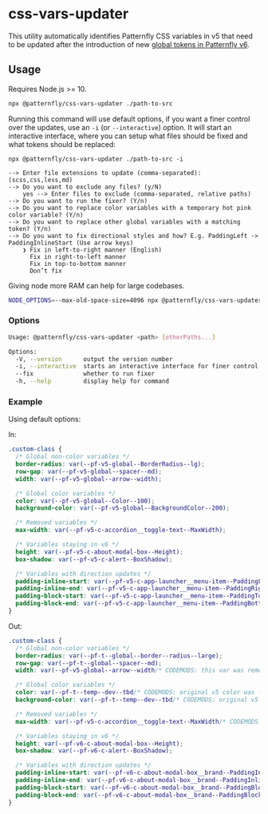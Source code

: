 # css-vars-updater

This utility automatically identifies Patternfly CSS variables in v5 that need to be updated after the introduction of new [global tokens in Patternfly v6](https://www.patternfly.org/tokens/about-tokens).

## Usage

Requires Node.js >= 10.

```sh
npx @patternfly/css-vars-updater ./path-to-src
```

Running this command will use default options, if you want a finer control over the updates, use an `-i` (or `--interactive`) option. It will start an interactive interface, where you can setup what files should be fixed and what tokens should be replaced:
```
npx @patternfly/css-vars-updater ./path-to-src -i

--> Enter file extensions to update (comma-separated): (scss,css,less,md)
--> Do you want to exclude any files? (y/N)
    yes --> Enter files to exclude (comma-separated, relative paths)
--> Do you want to run the fixer? (Y/n)
--> Do you want to replace color variables with a temporary hot pink color variable? (Y/n)
--> Do you want to replace other global variables with a matching token? (Y/n)
--> Do you want to fix directional styles and how? E.g. PaddingLeft -> PaddingInlineStart (Use arrow keys)
    ❯ Fix in left-to-right manner (English)
      Fix in right-to-left manner
      Fix in top-to-bottom manner
      Don’t fix
```

Giving node more RAM can help for large codebases.

```sh
NODE_OPTIONS=--max-old-space-size=4096 npx @patternfly/css-vars-updater ./path-to-src
```

### Options

```sh
Usage: @patternfly/css-vars-updater <path> [otherPaths...]

Options:
  -V, --version      output the version number
  -i, --interactive  starts an interactive interface for finer control over the updates
  --fix              whether to run fixer
  -h, --help         display help for command
```

### Example

Using default options:

In:

```css
.custom-class {
  /* Global non-color variables */
  border-radius: var(--pf-v5-global--BorderRadius--lg);
  row-gap: var(--pf-v5-global--spacer--md);
  width: var(--pf-v5-global--arrow--width);

  /* Global color variables */
  color: var(--pf-v5-global--Color--100);
  background-color: var(--pf-v5-global--BackgroundColor--200);

  /* Removed variables */
  max-width: var(--pf-v5-c-accordion__toggle-text--MaxWidth);

  /* Variables staying in v6 */
  height: var(--pf-v5-c-about-modal-box--Height);
  box-shadow: var(--pf-v5-c-alert--BoxShadow);

  /* Variables with direction updates */
  padding-inline-start: var(--pf-v5-c-app-launcher__menu-item--PaddingLeft);
  padding-inline-end: var(--pf-v5-c-app-launcher__menu-item--PaddingRight);
  padding-block-start: var(--pf-v5-c-app-launcher__menu-item--PaddingTop);
  padding-block-end: var(--pf-v5-c-app-launcher__menu-item--PaddingBottom);
}
```

Out:

```css
.custom-class {
  /* Global non-color variables */
  border-radius: var(--pf-t--global--border--radius--large);
  row-gap: var(--pf-t--global--spacer--md);
  width: var(--pf-v5-global--arrow--width/* CODEMODS: this var was removed in v6 */);

  /* Global color variables */
  color: var(--pf-t--temp--dev--tbd/* CODEMODS: original v5 color was --pf-v5-global--Color--100 */);
  background-color: var(--pf-t--temp--dev--tbd/* CODEMODS: original v5 color was --pf-v5-global--BackgroundColor--200 */);

  /* Removed variables */
  max-width: var(--pf-v5-c-accordion__toggle-text--MaxWidth/* CODEMODS: this var was removed in v6 */);

  /* Variables staying in v6 */
  height: var(--pf-v6-c-about-modal-box--Height);
  box-shadow: var(--pf-v6-c-alert--BoxShadow);

  /* Variables with direction updates */
  padding-inline-start: var(--pf-v6-c-about-modal-box__brand--PaddingInlineStart);
  padding-inline-end: var(--pf-v6-c-about-modal-box__brand--PaddingInlineEnd);
  padding-block-start: var(--pf-v6-c-about-modal-box__brand--PaddingBlockStart);
  padding-block-end: var(--pf-v6-c-about-modal-box__brand--PaddingBlockEnd);
}
```
